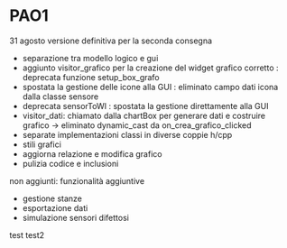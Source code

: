 # PAO1
31 agosto
versione definitiva per la seconda consegna
- separazione tra modello logico e gui
- aggiunto visitor_grafico per la creazione del widget grafico corretto : deprecata funzione setup_box_grafo
- spostata la gestione delle icone alla GUI : eliminato campo dati icona dalla classe sensore
- deprecata sensorToWI : spostata la gestione direttamente alla GUI
- visitor_dati: chiamato dalla chartBox per generare dati e costruire grafico -> eliminato dynamic_cast da on_crea_grafico_clicked
- separate implementazioni classi in diverse coppie h/cpp
- stili grafici
- aggiorna relazione e modifica grafico
- pulizia codice e inclusioni

non aggiunti: funzionalità aggiuntive
- gestione stanze
- esportazione dati
- simulazione sensori difettosi

test
test2
